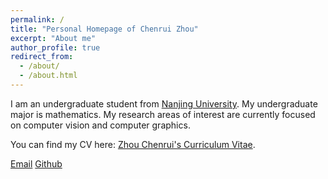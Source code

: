 ```yaml
---
permalink: /
title: "Personal Homepage of Chenrui Zhou"
excerpt: "About me"
author_profile: true
redirect_from: 
  - /about/
  - /about.html
---
```


I am an undergraduate student from [Nanjing University](https://www.nju.edu.cn/). My undergraduate major is mathematics. My research areas of interest are currently focused on computer vision and computer graphics.

You can find my CV here: [Zhou Chenrui's Curriculum Vitae](../assets/Curriculum_Vitae.pdf).

[Email](mailto:191098358@smail.nju.edu.cn)
[Github](https://github.com/LuoHua0012)
